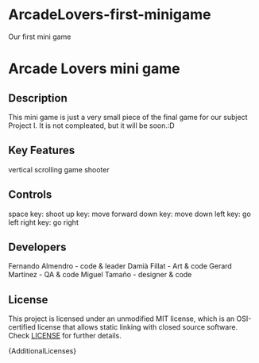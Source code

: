 # ArcadeLovers-first-minigame
Our first mini game

# Arcade Lovers mini game
## Description

This mini game is just a very small piece of the final game for our subject Project I. It is not compleated, but it will be soon.:D


## Key Features

vertical scrolling game
shooter

## Controls

space key: shoot
up key: move forward
down key: move down
left key: go left
right key: go right

## Developers

Fernando Almendro - code & leader
Damià Fillat - Art & code
Gerard Martínez - QA & code
Miguel Tamaño - designer & code

## License

This project is licensed under an unmodified MIT license, which is an OSI-certified license that allows static linking with closed source software. Check [LICENSE](LICENSE) for further details.

{AdditionalLicenses}
